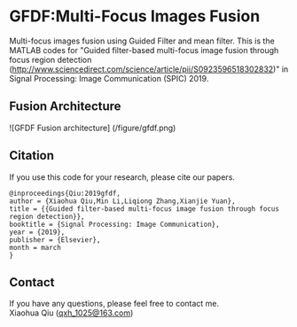 # GFDF:Multi-Focus Images Fusion 
Multi-focus images fusion using Guided Filter and mean filter. This is the MATLAB codes for "Guided filter-based multi-focus image fusion through focus region detection (http://www.sciencedirect.com/science/article/pii/S0923596518302832)" in Signal Processing: Image Communication (SPIC) 2019.

## Fusion Architecture

![GFDF Fusion architecture] (/figure/gfdf.png)

## Citation
If you use this code for your research, please cite our papers.
```
@inproceedings{Qiu:2019gfdf,
author = {Xiaohua Qiu,Min Li,Liqiong Zhang,Xianjie Yuan},
title = {{Guided filter-based multi-focus image fusion through focus region detection}},
booktitle = {Signal Processing: Image Communication},
year = {2019},
publisher = {Elsevier},
month = march
}
```
## Contact
If you have any questions, please feel free to contact me.  
Xiaohua Qiu (qxh_1025@163.com)

